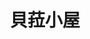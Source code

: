 ---
title: "貝菈小屋"
description: "貝菈小屋"
layout: shop
keywords:
  - 美食競賽
  - 台灣美食
  - 美食精選
datePublished: "2025-06-30"
dateModified: "2025-07-03"
city: "台北市"
district: "大安區"
address: "台北市大安區辛亥路二段159號"
phone: "0227368478"
geo: "25.02167521191937, 121.54069428223595"
google_map: "https://maps.app.goo.gl/h4n1xXYRsJo2BC5v5"
footinder: "https://footinder.com.tw/%E5%8F%B0%E5%8C%97%E5%B8%82%E5%A4%A7%E5%AE%89%E5%8D%80/32328/"
official: "https://www.facebook.com/goBella/"
award:
  - name: "500盤"
    year: "2024"
    entries:
      - dishes:
          - "青醬海鮮義大利麵"

---
